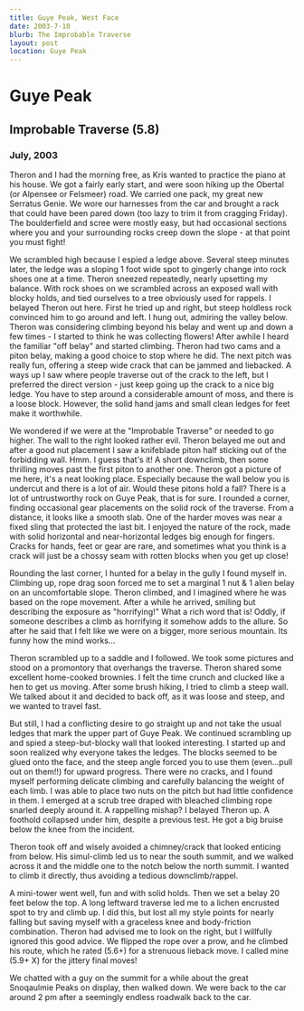 ```yaml
---
title: Guye Peak, West Face
date: 2003-7-10
blurb: The Improbable Traverse
layout: post
location: Guye Peak
---
```


<h1>Guye Peak</h1>
<h2>Improbable Traverse (5.8)</h2>
<h3>July, 2003</h3>

Theron and I had the morning free, as Kris wanted to practice the piano at his house. We got a fairly 
early start, and were soon hiking up the Obertal (or Alpensee or Felsmeer) road. We carried one pack, 
my great new Serratus Genie. We wore our harnesses from the car and brought a rack that could have 
been pared down (too lazy to trim it from cragging Friday). The boulderfield and scree were mostly 
easy, but had occasional sections where you and your surrounding rocks creep down the slope - at 
that point you must fight! 


We scrambled high because I espied a ledge above. Several steep minutes later, the ledge was a sloping 
1 foot wide spot to gingerly change into rock shoes one at a time. Theron sneezed repeatedly, nearly 
upsetting my balance. With rock shoes on we scrambled across an exposed wall with blocky holds, and 
tied ourselves to a tree obviously used for rappels. I belayed Theron out here. First he tried up 
and right, but steep holdless rock convinced him to go around and left. I hung out, admiring the 
valley below. Theron was considering climbing beyond his belay and went up and down a few times - 
I started to think he was collecting flowers! After awhile I heard the familiar "off belay" and 
started climbing. Theron had two cams and a piton belay, making a good choice to stop where he did. 
The next pitch was really fun, offering a steep wide crack that can be jammed and liebacked. A ways 
up I saw where people traverse out of the crack to the left, but I preferred the direct version - 
just keep going up the crack to a nice big ledge. You have to step around a considerable amount of 
moss, and there is a loose block. However, the solid hand jams and small clean ledges for feet make it worthwhile.


We wondered if we were at the "Improbable Traverse" or needed to go higher. The wall to the right looked
rather evil. Theron belayed me out and after a good nut placement I saw a knifeblade piton half 
sticking out of the forbidding wall. Hmm. I guess that's it! A short downclimb, then some 
thrilling moves past the first piton to another one. Theron got a picture of me here, it's 
a neat looking place. Especially because the wall below you is undercut and there is a lot 
of air. Would these pitons hold a fall?
There is a lot of untrustworthy rock on Guye Peak, that is for sure.
I rounded a corner, finding occasional gear placements on the solid
rock of the traverse. From a distance, it looks like a smooth slab.
One of the harder moves was near a fixed sling that protected the
last bit. I enjoyed the nature of the rock, made with solid horizontal
and near-horizontal ledges big enough for fingers. Cracks for 
hands, feet or gear are rare, and sometimes what you think is a crack
will just be a chossy seam with rotten blocks when you get up close!


Rounding the last corner, I hunted for a belay in the gully I found
myself in. Climbing up, rope drag soon forced me to set a marginal
1 nut & 1 alien belay on an uncomfortable slope. Theron climbed, and I imagined where he was 
based on the rope movement. After a while he arrived, smiling but describing the exposure as "horrifying!"
What a rich word that is! Oddly, if someone describes a climb as
horrifying it somehow adds to the allure. So after he said that I felt
like we were on a bigger, more serious mountain. Its funny how the mind works...


Theron scrambled up to a saddle and I followed. We took some pictures
and stood on a promontory that overhangs the traverse. Theron shared some excellent home-cooked 
brownies. I felt the time crunch and clucked like a hen to get us moving. After some brush hiking, 
I tried to climb a steep wall. We talked about it and decided to back off, as it was loose and steep, 
and we wanted to travel fast.


But still, I had a conflicting desire to go straight up and not take the usual ledges that mark the 
upper part of Guye Peak. We continued scrambling up and spied a steep-but-blocky wall that looked 
interesting. I started up and soon realized why everyone takes the ledges. The blocks seemed to be 
glued onto the face, and the steep angle forced you to use them (even...pull out on them!!) for 
upward progress. There were no cracks, and I found myself performing delicate climbing and carefully 
balancing the weight of each limb. I was able to place two nuts on the pitch but had little 
confidence in them. I emerged at a scrub tree
draped with bleached climbing rope snarled deeply around it. A rappelling mishap? I belayed 
Theron up. A foothold collapsed under him, despite a previous test. He got a big bruise below 
the knee from the incident. 


Theron took off and wisely avoided a chimney/crack that looked enticing from below. His simul-climb 
led us to near the south summit, and we walked across it and the middle one to the notch below the 
north summit. I wanted to climb it directly, thus avoiding a tedious downclimb/rappel.


A mini-tower went well, fun and with solid holds. Then we set a belay 20 feet below the top. A long 
leftward traverse led me to a lichen encrusted spot to try and climb up. I did this, but lost all my 
style points for nearly falling but saving myself with a graceless knee and body-friction combination. 
Theron had advised me to look on the right, but I willfully ignored this good advice. We flipped the 
rope over a prow, and he climbed his route, which he rated (5.6+) for a strenuous lieback move. I 
called mine (5.9+ X) for the jittery final moves!


We chatted with a guy on the summit for a while about the great
Snoqaulmie Peaks on display, then walked down. We were back to the car around 2 pm after a seemingly 
endless roadwalk back to the car.


